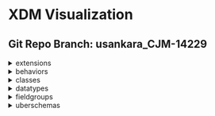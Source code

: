 # XDM Visualization
## Git Repo Branch: usankara_CJM-14229
<details>
<summary>extensions</summary>
<ul>
<details>
<summary>adobe</summary>
<ul>
<details>
<summary>b2b</summary>
<ul>
<details>
<summary>bizible</summary>
<ul>
<li><a href="http://opensource.adobe.com/xdmVisualization/prod/usankara_CJM-14229/adobe.b2b.bizible.bizible-account-details.html">bizible-account-details</a></li>
<li><a href="http://opensource.adobe.com/xdmVisualization/prod/usankara_CJM-14229/adobe.b2b.bizible.bizible-opportunity-details.html">bizible-opportunity-details</a></li>
<li><a href="http://opensource.adobe.com/xdmVisualization/prod/usankara_CJM-14229/adobe.b2b.bizible.bizible-person-details.html">bizible-person-details</a></li>
</ul>
</details>
<details>
<summary>marketo</summary>
<ul>
<li><a href="http://opensource.adobe.com/xdmVisualization/prod/usankara_CJM-14229/adobe.b2b.marketo.marketo-web-url.html">marketo-web-url</a></li>
</ul>
</details>
</ul>
</details>
<details>
<summary>experience</summary>
<ul>
<li><a href="http://opensource.adobe.com/xdmVisualization/prod/usankara_CJM-14229/adobe.experience.aam-experienceevent.html">aam-experienceevent</a></li>
<li><a href="http://opensource.adobe.com/xdmVisualization/prod/usankara_CJM-14229/adobe.experience.adcloud-experienceevent.html">adcloud-experienceevent</a></li>
<li><a href="http://opensource.adobe.com/xdmVisualization/prod/usankara_CJM-14229/adobe.experience.adcloud-profile.html">adcloud-profile</a></li>
<details>
<summary>adcloud</summary>
<ul>
<li><a href="http://opensource.adobe.com/xdmVisualization/prod/usankara_CJM-14229/adobe.experience.adcloud.adcloudsegment.html">adcloudsegment</a></li>
<li><a href="http://opensource.adobe.com/xdmVisualization/prod/usankara_CJM-14229/adobe.experience.adcloud.addeliverydetails.html">addeliverydetails</a></li>
<li><a href="http://opensource.adobe.com/xdmVisualization/prod/usankara_CJM-14229/adobe.experience.adcloud.advertisement.html">advertisement</a></li>
<li><a href="http://opensource.adobe.com/xdmVisualization/prod/usankara_CJM-14229/adobe.experience.adcloud.attributedconversionmodel.html">attributedconversionmodel</a></li>
<li><a href="http://opensource.adobe.com/xdmVisualization/prod/usankara_CJM-14229/adobe.experience.adcloud.campaign.html">campaign</a></li>
<li><a href="http://opensource.adobe.com/xdmVisualization/prod/usankara_CJM-14229/adobe.experience.adcloud.conversiondetails.html">conversiondetails</a></li>
<li><a href="http://opensource.adobe.com/xdmVisualization/prod/usankara_CJM-14229/adobe.experience.adcloud.creative.html">creative</a></li>
<li><a href="http://opensource.adobe.com/xdmVisualization/prod/usankara_CJM-14229/adobe.experience.adcloud.creative-event.html">creative-event</a></li>
<details>
<summary>dsp</summary>
<ul>
<li><a href="http://opensource.adobe.com/xdmVisualization/prod/usankara_CJM-14229/adobe.experience.adcloud.dsp.account.html">account</a></li>
<li><a href="http://opensource.adobe.com/xdmVisualization/prod/usankara_CJM-14229/adobe.experience.adcloud.dsp.advertisement.html">advertisement</a></li>
<li><a href="http://opensource.adobe.com/xdmVisualization/prod/usankara_CJM-14229/adobe.experience.adcloud.dsp.advertiser.html">advertiser</a></li>
<li><a href="http://opensource.adobe.com/xdmVisualization/prod/usankara_CJM-14229/adobe.experience.adcloud.dsp.campaign.html">campaign</a></li>
<li><a href="http://opensource.adobe.com/xdmVisualization/prod/usankara_CJM-14229/adobe.experience.adcloud.dsp.package.html">package</a></li>
<li><a href="http://opensource.adobe.com/xdmVisualization/prod/usankara_CJM-14229/adobe.experience.adcloud.dsp.placement.html">placement</a></li>
<li><a href="http://opensource.adobe.com/xdmVisualization/prod/usankara_CJM-14229/adobe.experience.adcloud.dsp.promotedvideo.html">promotedvideo</a></li>
<li><a href="http://opensource.adobe.com/xdmVisualization/prod/usankara_CJM-14229/adobe.experience.adcloud.dsp.site.html">site</a></li>
</ul>
</details>
<li><a href="http://opensource.adobe.com/xdmVisualization/prod/usankara_CJM-14229/adobe.experience.adcloud.experienceevent-all.html">experienceevent-all</a></li>
<li><a href="http://opensource.adobe.com/xdmVisualization/prod/usankara_CJM-14229/adobe.experience.adcloud.fees.html">fees</a></li>
<li><a href="http://opensource.adobe.com/xdmVisualization/prod/usankara_CJM-14229/adobe.experience.adcloud.inventory.html">inventory</a></li>
<li><a href="http://opensource.adobe.com/xdmVisualization/prod/usankara_CJM-14229/adobe.experience.adcloud.partnerdata.html">partnerdata</a></li>
<li><a href="http://opensource.adobe.com/xdmVisualization/prod/usankara_CJM-14229/adobe.experience.adcloud.productdetails.html">productdetails</a></li>
<li><a href="http://opensource.adobe.com/xdmVisualization/prod/usankara_CJM-14229/adobe.experience.adcloud.profile-all.html">profile-all</a></li>
<details>
<summary>searchads</summary>
<ul>
<li><a href="http://opensource.adobe.com/xdmVisualization/prod/usankara_CJM-14229/adobe.experience.adcloud.searchads.account.html">account</a></li>
<li><a href="http://opensource.adobe.com/xdmVisualization/prod/usankara_CJM-14229/adobe.experience.adcloud.searchads.adgroup.html">adgroup</a></li>
<li><a href="http://opensource.adobe.com/xdmVisualization/prod/usankara_CJM-14229/adobe.experience.adcloud.searchads.aggregateperformancebyad.html">aggregateperformancebyad</a></li>
<li><a href="http://opensource.adobe.com/xdmVisualization/prod/usankara_CJM-14229/adobe.experience.adcloud.searchads.aggregateperformancebyadbykeyword.html">aggregateperformancebyadbykeyword</a></li>
<li><a href="http://opensource.adobe.com/xdmVisualization/prod/usankara_CJM-14229/adobe.experience.adcloud.searchads.aggregateperformancebykeyword.html">aggregateperformancebykeyword</a></li>
<li><a href="http://opensource.adobe.com/xdmVisualization/prod/usankara_CJM-14229/adobe.experience.adcloud.searchads.campaign.html">campaign</a></li>
<li><a href="http://opensource.adobe.com/xdmVisualization/prod/usankara_CJM-14229/adobe.experience.adcloud.searchads.platform.html">platform</a></li>
<li><a href="http://opensource.adobe.com/xdmVisualization/prod/usankara_CJM-14229/adobe.experience.adcloud.searchads.portfolio.html">portfolio</a></li>
<li><a href="http://opensource.adobe.com/xdmVisualization/prod/usankara_CJM-14229/adobe.experience.adcloud.searchads.transactionproperties.html">transactionproperties</a></li>
</ul>
</details>
<details>
<summary>searchadvertising</summary>
<ul>
<li><a href="http://opensource.adobe.com/xdmVisualization/prod/usankara_CJM-14229/adobe.experience.adcloud.searchadvertising.account.html">account</a></li>
<li><a href="http://opensource.adobe.com/xdmVisualization/prod/usankara_CJM-14229/adobe.experience.adcloud.searchadvertising.adgroup.html">adgroup</a></li>
<li><a href="http://opensource.adobe.com/xdmVisualization/prod/usankara_CJM-14229/adobe.experience.adcloud.searchadvertising.aggregateperformancebyad.html">aggregateperformancebyad</a></li>
<li><a href="http://opensource.adobe.com/xdmVisualization/prod/usankara_CJM-14229/adobe.experience.adcloud.searchadvertising.aggregateperformancebyadbykeyword.html">aggregateperformancebyadbykeyword</a></li>
<li><a href="http://opensource.adobe.com/xdmVisualization/prod/usankara_CJM-14229/adobe.experience.adcloud.searchadvertising.aggregateperformancebykeyword.html">aggregateperformancebykeyword</a></li>
<li><a href="http://opensource.adobe.com/xdmVisualization/prod/usankara_CJM-14229/adobe.experience.adcloud.searchadvertising.campaign.html">campaign</a></li>
<li><a href="http://opensource.adobe.com/xdmVisualization/prod/usankara_CJM-14229/adobe.experience.adcloud.searchadvertising.portfolio.html">portfolio</a></li>
</ul>
</details>
<li><a href="http://opensource.adobe.com/xdmVisualization/prod/usankara_CJM-14229/adobe.experience.adcloud.segment.html">segment</a></li>
<li><a href="http://opensource.adobe.com/xdmVisualization/prod/usankara_CJM-14229/adobe.experience.adcloud.stitch.html">stitch</a></li>
<li><a href="http://opensource.adobe.com/xdmVisualization/prod/usankara_CJM-14229/adobe.experience.adcloud.syncedremarketingaudience.html">syncedremarketingaudience</a></li>
</ul>
</details>
<li><a href="http://opensource.adobe.com/xdmVisualization/prod/usankara_CJM-14229/adobe.experience.aep-web-sdk-experienceevent.html">aep-web-sdk-experienceevent</a></li>
<li><a href="http://opensource.adobe.com/xdmVisualization/prod/usankara_CJM-14229/adobe.experience.analytics-experienceevent.html">analytics-experienceevent</a></li>
<details>
<summary>analytics</summary>
<ul>
<li><a href="http://opensource.adobe.com/xdmVisualization/prod/usankara_CJM-14229/adobe.experience.analytics.commerce.html">commerce</a></li>
<li><a href="http://opensource.adobe.com/xdmVisualization/prod/usankara_CJM-14229/adobe.experience.analytics.evars.html">evars</a></li>
<li><a href="http://opensource.adobe.com/xdmVisualization/prod/usankara_CJM-14229/adobe.experience.analytics.events.html">events</a></li>
<li><a href="http://opensource.adobe.com/xdmVisualization/prod/usankara_CJM-14229/adobe.experience.analytics.experienceevent-all.html">experienceevent-all</a></li>
<li><a href="http://opensource.adobe.com/xdmVisualization/prod/usankara_CJM-14229/adobe.experience.analytics.keyedlist.html">keyedlist</a></li>
<li><a href="http://opensource.adobe.com/xdmVisualization/prod/usankara_CJM-14229/adobe.experience.analytics.keyvalue.html">keyvalue</a></li>
<li><a href="http://opensource.adobe.com/xdmVisualization/prod/usankara_CJM-14229/adobe.experience.analytics.listdetails.html">listdetails</a></li>
<li><a href="http://opensource.adobe.com/xdmVisualization/prod/usankara_CJM-14229/adobe.experience.analytics.productlistitem.html">productlistitem</a></li>
</ul>
</details>
<details>
<summary>audiencemanager</summary>
<ul>
<li><a href="http://opensource.adobe.com/xdmVisualization/prod/usankara_CJM-14229/adobe.experience.audiencemanager.experienceevent-all.html">experienceevent-all</a></li>
<li><a href="http://opensource.adobe.com/xdmVisualization/prod/usankara_CJM-14229/adobe.experience.audiencemanager.segmentdefinition.html">segmentdefinition</a></li>
<li><a href="http://opensource.adobe.com/xdmVisualization/prod/usankara_CJM-14229/adobe.experience.audiencemanager.segmentfolder.html">segmentfolder</a></li>
</ul>
</details>
<li><a href="http://opensource.adobe.com/xdmVisualization/prod/usankara_CJM-14229/adobe.experience.campaign-experienceevent.html">campaign-experienceevent</a></li>
<details>
<summary>campaign</summary>
<ul>
<li><a href="http://opensource.adobe.com/xdmVisualization/prod/usankara_CJM-14229/adobe.experience.campaign.address.html">address</a></li>
<li><a href="http://opensource.adobe.com/xdmVisualization/prod/usankara_CJM-14229/adobe.experience.campaign.experienceevent-all.html">experienceevent-all</a></li>
<li><a href="http://opensource.adobe.com/xdmVisualization/prod/usankara_CJM-14229/adobe.experience.campaign.experienceevent-profile-owning-entities.html">experienceevent-profile-owning-entities</a></li>
<li><a href="http://opensource.adobe.com/xdmVisualization/prod/usankara_CJM-14229/adobe.experience.campaign.experienceevent-profile-personal-details.html">experienceevent-profile-personal-details</a></li>
<li><a href="http://opensource.adobe.com/xdmVisualization/prod/usankara_CJM-14229/adobe.experience.campaign.experienceevent-profile-preferences-details.html">experienceevent-profile-preferences-details</a></li>
<li><a href="http://opensource.adobe.com/xdmVisualization/prod/usankara_CJM-14229/adobe.experience.campaign.experienceevent-profile-push-details.html">experienceevent-profile-push-details</a></li>
<li><a href="http://opensource.adobe.com/xdmVisualization/prod/usankara_CJM-14229/adobe.experience.campaign.experienceevent-profile-segmentation.html">experienceevent-profile-segmentation</a></li>
<li><a href="http://opensource.adobe.com/xdmVisualization/prod/usankara_CJM-14229/adobe.experience.campaign.experienceevent-profile-subscriptions.html">experienceevent-profile-subscriptions</a></li>
<li><a href="http://opensource.adobe.com/xdmVisualization/prod/usankara_CJM-14229/adobe.experience.campaign.experienceevent-profile-test-profile.html">experienceevent-profile-test-profile</a></li>
<li><a href="http://opensource.adobe.com/xdmVisualization/prod/usankara_CJM-14229/adobe.experience.campaign.experienceevent-profile-work-details.html">experienceevent-profile-work-details</a></li>
<li><a href="http://opensource.adobe.com/xdmVisualization/prod/usankara_CJM-14229/adobe.experience.campaign.feedbackevent.html">feedbackevent</a></li>
<li><a href="http://opensource.adobe.com/xdmVisualization/prod/usankara_CJM-14229/adobe.experience.campaign.journeyaifatigue.html">journeyaifatigue</a></li>
<li><a href="http://opensource.adobe.com/xdmVisualization/prod/usankara_CJM-14229/adobe.experience.campaign.journeyaiscores.html">journeyaiscores</a></li>
<li><a href="http://opensource.adobe.com/xdmVisualization/prod/usankara_CJM-14229/adobe.experience.campaign.mutationevent.html">mutationevent</a></li>
<li><a href="http://opensource.adobe.com/xdmVisualization/prod/usankara_CJM-14229/adobe.experience.campaign.notificationsubscription.html">notificationsubscription</a></li>
<li><a href="http://opensource.adobe.com/xdmVisualization/prod/usankara_CJM-14229/adobe.experience.campaign.notificationsubscriptiontarget.html">notificationsubscriptiontarget</a></li>
<li><a href="http://opensource.adobe.com/xdmVisualization/prod/usankara_CJM-14229/adobe.experience.campaign.notificationunsubscriptiondetails.html">notificationunsubscriptiondetails</a></li>
<li><a href="http://opensource.adobe.com/xdmVisualization/prod/usankara_CJM-14229/adobe.experience.campaign.offer-detail.html">offer-detail</a></li>
<li><a href="http://opensource.adobe.com/xdmVisualization/prod/usankara_CJM-14229/adobe.experience.campaign.offer-proposition-detail.html">offer-proposition-detail</a></li>
<li><a href="http://opensource.adobe.com/xdmVisualization/prod/usankara_CJM-14229/adobe.experience.campaign.offer-response-detail.html">offer-response-detail</a></li>
<details>
<summary>orchestration</summary>
<ul>
<li><a href="http://opensource.adobe.com/xdmVisualization/prod/usankara_CJM-14229/adobe.experience.campaign.orchestration.eventid.html">eventid</a></li>
<li><a href="http://opensource.adobe.com/xdmVisualization/prod/usankara_CJM-14229/adobe.experience.campaign.orchestration.experienceevent.html">experienceevent</a></li>
<li><a href="http://opensource.adobe.com/xdmVisualization/prod/usankara_CJM-14229/adobe.experience.campaign.orchestration.orchestrationdetails.html">orchestrationdetails</a></li>
<li><a href="http://opensource.adobe.com/xdmVisualization/prod/usankara_CJM-14229/adobe.experience.campaign.orchestration.reportingevent.html">reportingevent</a></li>
<li><a href="http://opensource.adobe.com/xdmVisualization/prod/usankara_CJM-14229/adobe.experience.campaign.orchestration.reportingeventmetrics.html">reportingeventmetrics</a></li>
<li><a href="http://opensource.adobe.com/xdmVisualization/prod/usankara_CJM-14229/adobe.experience.campaign.orchestration.reportingexternalevent.html">reportingexternalevent</a></li>
</ul>
</details>
<li><a href="http://opensource.adobe.com/xdmVisualization/prod/usankara_CJM-14229/adobe.experience.campaign.profile-all.html">profile-all</a></li>
<li><a href="http://opensource.adobe.com/xdmVisualization/prod/usankara_CJM-14229/adobe.experience.campaign.profile-snapshot.html">profile-snapshot</a></li>
</ul>
</details>
<li><a href="http://opensource.adobe.com/xdmVisualization/prod/usankara_CJM-14229/adobe.experience.consumer-experienceevent.html">consumer-experienceevent</a></li>
<details>
<summary>customerJourneyManagement</summary>
<ul>
<li><a href="http://opensource.adobe.com/xdmVisualization/prod/usankara_CJM-14229/adobe.experience.customerJourneyManagement.message-delivery-feedback.html">message-delivery-feedback</a></li>
<li><a href="http://opensource.adobe.com/xdmVisualization/prod/usankara_CJM-14229/adobe.experience.customerJourneyManagement.message-interaction.html">message-interaction</a></li>
<li><a href="http://opensource.adobe.com/xdmVisualization/prod/usankara_CJM-14229/adobe.experience.customerJourneyManagement.messageexecution.html">messageexecution</a></li>
<li><a href="http://opensource.adobe.com/xdmVisualization/prod/usankara_CJM-14229/adobe.experience.customerJourneyManagement.messageprofile.html">messageprofile</a></li>
<li><a href="http://opensource.adobe.com/xdmVisualization/prod/usankara_CJM-14229/adobe.experience.customerJourneyManagement.offers.html">offers</a></li>
<li><a href="http://opensource.adobe.com/xdmVisualization/prod/usankara_CJM-14229/adobe.experience.customerJourneyManagement.processing-flow-timeline.html">processing-flow-timeline</a></li>
</ul>
</details>
<details>
<summary>decisioning</summary>
<ul>
<li><a href="http://opensource.adobe.com/xdmVisualization/prod/usankara_CJM-14229/adobe.experience.decisioning.activity.html">activity</a></li>
<li><a href="http://opensource.adobe.com/xdmVisualization/prod/usankara_CJM-14229/adobe.experience.decisioning.activity-detail.html">activity-detail</a></li>
<li><a href="http://opensource.adobe.com/xdmVisualization/prod/usankara_CJM-14229/adobe.experience.decisioning.calendar-constraint-details.html">calendar-constraint-details</a></li>
<li><a href="http://opensource.adobe.com/xdmVisualization/prod/usankara_CJM-14229/adobe.experience.decisioning.calendar-constraints.html">calendar-constraints</a></li>
<li><a href="http://opensource.adobe.com/xdmVisualization/prod/usankara_CJM-14229/adobe.experience.decisioning.content-component-details.html">content-component-details</a></li>
<li><a href="http://opensource.adobe.com/xdmVisualization/prod/usankara_CJM-14229/adobe.experience.decisioning.content-details.html">content-details</a></li>
<li><a href="http://opensource.adobe.com/xdmVisualization/prod/usankara_CJM-14229/adobe.experience.decisioning.contents.html">contents</a></li>
<li><a href="http://opensource.adobe.com/xdmVisualization/prod/usankara_CJM-14229/adobe.experience.decisioning.criteria.html">criteria</a></li>
<li><a href="http://opensource.adobe.com/xdmVisualization/prod/usankara_CJM-14229/adobe.experience.decisioning.criterion-details.html">criterion-details</a></li>
<li><a href="http://opensource.adobe.com/xdmVisualization/prod/usankara_CJM-14229/adobe.experience.decisioning.decisionevent.html">decisionevent</a></li>
<li><a href="http://opensource.adobe.com/xdmVisualization/prod/usankara_CJM-14229/adobe.experience.decisioning.decisionevent-all.html">decisionevent-all</a></li>
<li><a href="http://opensource.adobe.com/xdmVisualization/prod/usankara_CJM-14229/adobe.experience.decisioning.experienceevent-proposition-interaction.html">experienceevent-proposition-interaction</a></li>
<li><a href="http://opensource.adobe.com/xdmVisualization/prod/usankara_CJM-14229/adobe.experience.decisioning.fallback-content-option.html">fallback-content-option</a></li>
<li><a href="http://opensource.adobe.com/xdmVisualization/prod/usankara_CJM-14229/adobe.experience.decisioning.filter.html">filter</a></li>
<li><a href="http://opensource.adobe.com/xdmVisualization/prod/usankara_CJM-14229/adobe.experience.decisioning.interaction-measurement-details.html">interaction-measurement-details</a></li>
<li><a href="http://opensource.adobe.com/xdmVisualization/prod/usankara_CJM-14229/adobe.experience.decisioning.lifecycle-status.html">lifecycle-status</a></li>
<li><a href="http://opensource.adobe.com/xdmVisualization/prod/usankara_CJM-14229/adobe.experience.decisioning.option.html">option</a></li>
<li><a href="http://opensource.adobe.com/xdmVisualization/prod/usankara_CJM-14229/adobe.experience.decisioning.option-detail.html">option-detail</a></li>
<li><a href="http://opensource.adobe.com/xdmVisualization/prod/usankara_CJM-14229/adobe.experience.decisioning.option-selection-details.html">option-selection-details</a></li>
<li><a href="http://opensource.adobe.com/xdmVisualization/prod/usankara_CJM-14229/adobe.experience.decisioning.personalized-content-option.html">personalized-content-option</a></li>
<li><a href="http://opensource.adobe.com/xdmVisualization/prod/usankara_CJM-14229/adobe.experience.decisioning.placement.html">placement</a></li>
<li><a href="http://opensource.adobe.com/xdmVisualization/prod/usankara_CJM-14229/adobe.experience.decisioning.placement-detail.html">placement-detail</a></li>
<li><a href="http://opensource.adobe.com/xdmVisualization/prod/usankara_CJM-14229/adobe.experience.decisioning.profile-constraint-details.html">profile-constraint-details</a></li>
<li><a href="http://opensource.adobe.com/xdmVisualization/prod/usankara_CJM-14229/adobe.experience.decisioning.profile-constraints.html">profile-constraints</a></li>
<li><a href="http://opensource.adobe.com/xdmVisualization/prod/usankara_CJM-14229/adobe.experience.decisioning.proposition.html">proposition</a></li>
<li><a href="http://opensource.adobe.com/xdmVisualization/prod/usankara_CJM-14229/adobe.experience.decisioning.proposition-detail.html">proposition-detail</a></li>
<li><a href="http://opensource.adobe.com/xdmVisualization/prod/usankara_CJM-14229/adobe.experience.decisioning.proposition-details.html">proposition-details</a></li>
<li><a href="http://opensource.adobe.com/xdmVisualization/prod/usankara_CJM-14229/adobe.experience.decisioning.proposition-interaction-detail.html">proposition-interaction-detail</a></li>
<li><a href="http://opensource.adobe.com/xdmVisualization/prod/usankara_CJM-14229/adobe.experience.decisioning.proposition-metric-profile.html">proposition-metric-profile</a></li>
<li><a href="http://opensource.adobe.com/xdmVisualization/prod/usankara_CJM-14229/adobe.experience.decisioning.proposition-metric-total.html">proposition-metric-total</a></li>
<li><a href="http://opensource.adobe.com/xdmVisualization/prod/usankara_CJM-14229/adobe.experience.decisioning.ranking.html">ranking</a></li>
<li><a href="http://opensource.adobe.com/xdmVisualization/prod/usankara_CJM-14229/adobe.experience.decisioning.ranking-details.html">ranking-details</a></li>
<li><a href="http://opensource.adobe.com/xdmVisualization/prod/usankara_CJM-14229/adobe.experience.decisioning.scope-details.html">scope-details</a></li>
<li><a href="http://opensource.adobe.com/xdmVisualization/prod/usankara_CJM-14229/adobe.experience.decisioning.strategy-details.html">strategy-details</a></li>
<li><a href="http://opensource.adobe.com/xdmVisualization/prod/usankara_CJM-14229/adobe.experience.decisioning.tag.html">tag</a></li>
<li><a href="http://opensource.adobe.com/xdmVisualization/prod/usankara_CJM-14229/adobe.experience.decisioning.tags.html">tags</a></li>
</ul>
</details>
<li><a href="http://opensource.adobe.com/xdmVisualization/prod/usankara_CJM-14229/adobe.experience.edge-autofilled-environment-details.html">edge-autofilled-environment-details</a></li>
<li><a href="http://opensource.adobe.com/xdmVisualization/prod/usankara_CJM-14229/adobe.experience.experienceevent-edgeregion.html">experienceevent-edgeregion</a></li>
<li><a href="http://opensource.adobe.com/xdmVisualization/prod/usankara_CJM-14229/adobe.experience.implementations.html">implementations</a></li>
<li><a href="http://opensource.adobe.com/xdmVisualization/prod/usankara_CJM-14229/adobe.experience.implementations-ext.html">implementations-ext</a></li>
<details>
<summary>intelligentServices</summary>
<ul>
<li><a href="http://opensource.adobe.com/xdmVisualization/prod/usankara_CJM-14229/adobe.experience.intelligentServices.b2b-person-ml-extension.html">b2b-person-ml-extension</a></li>
<li><a href="http://opensource.adobe.com/xdmVisualization/prod/usankara_CJM-14229/adobe.experience.intelligentServices.profile-journeyai-engagementscores.html">profile-journeyai-engagementscores</a></li>
<li><a href="http://opensource.adobe.com/xdmVisualization/prod/usankara_CJM-14229/adobe.experience.intelligentServices.profile-journeyai-sendtimeoptimization.html">profile-journeyai-sendtimeoptimization</a></li>
</ul>
</details>
<details>
<summary>journeyOrchestration</summary>
<ul>
<details>
<summary>stepEvents</summary>
<ul>
<li><a href="http://opensource.adobe.com/xdmVisualization/prod/usankara_CJM-14229/adobe.experience.journeyOrchestration.stepEvents.journeyClass.html">journeyClass</a></li>
<li><a href="http://opensource.adobe.com/xdmVisualization/prod/usankara_CJM-14229/adobe.experience.journeyOrchestration.stepEvents.journeyStepEventActionExecutionFieldsMixin.html">journeyStepEventActionExecutionFieldsMixin</a></li>
<li><a href="http://opensource.adobe.com/xdmVisualization/prod/usankara_CJM-14229/adobe.experience.journeyOrchestration.stepEvents.journeyStepEventClass.html">journeyStepEventClass</a></li>
<li><a href="http://opensource.adobe.com/xdmVisualization/prod/usankara_CJM-14229/adobe.experience.journeyOrchestration.stepEvents.journeyStepEventCommonFieldsMixin.html">journeyStepEventCommonFieldsMixin</a></li>
<li><a href="http://opensource.adobe.com/xdmVisualization/prod/usankara_CJM-14229/adobe.experience.journeyOrchestration.stepEvents.journeyStepEventDataFetchFieldsMixin.html">journeyStepEventDataFetchFieldsMixin</a></li>
<li><a href="http://opensource.adobe.com/xdmVisualization/prod/usankara_CJM-14229/adobe.experience.journeyOrchestration.stepEvents.journeyStepEventIdentityFieldsMixin.html">journeyStepEventIdentityFieldsMixin</a></li>
<li><a href="http://opensource.adobe.com/xdmVisualization/prod/usankara_CJM-14229/adobe.experience.journeyOrchestration.stepEvents.journeyStepEventJourneyFieldsMixin.html">journeyStepEventJourneyFieldsMixin</a></li>
</ul>
</details>
</ul>
</details>
<li><a href="http://opensource.adobe.com/xdmVisualization/prod/usankara_CJM-14229/adobe.experience.mobile-lifecycle-details-test.html">mobile-lifecycle-details-test</a></li>
<details>
<summary>offer-management</summary>
<ul>
<li><a href="http://opensource.adobe.com/xdmVisualization/prod/usankara_CJM-14229/adobe.experience.offer-management.offer-activity-detail.html">offer-activity-detail</a></li>
<li><a href="http://opensource.adobe.com/xdmVisualization/prod/usankara_CJM-14229/adobe.experience.offer-management.offer-detail.html">offer-detail</a></li>
<li><a href="http://opensource.adobe.com/xdmVisualization/prod/usankara_CJM-14229/adobe.experience.offer-management.proposition-response-detail.html">proposition-response-detail</a></li>
</ul>
</details>
<li><a href="http://opensource.adobe.com/xdmVisualization/prod/usankara_CJM-14229/adobe.experience.profile-edgeregion.html">profile-edgeregion</a></li>
<details>
<summary>profile</summary>
<ul>
<li><a href="http://opensource.adobe.com/xdmVisualization/prod/usankara_CJM-14229/adobe.experience.profile.experienceevent-shared.html">experienceevent-shared</a></li>
<li><a href="http://opensource.adobe.com/xdmVisualization/prod/usankara_CJM-14229/adobe.experience.profile.profile-all.html">profile-all</a></li>
</ul>
</details>
<li><a href="http://opensource.adobe.com/xdmVisualization/prod/usankara_CJM-14229/adobe.experience.target-experienceevent.html">target-experienceevent</a></li>
<details>
<summary>target</summary>
<ul>
<details>
<summary>activity</summary>
<ul>
<details>
<summary>activityevent</summary>
<ul>
<li><a href="http://opensource.adobe.com/xdmVisualization/prod/usankara_CJM-14229/adobe.experience.target.activity.activityevent.context.html">context</a></li>
<li><a href="http://opensource.adobe.com/xdmVisualization/prod/usankara_CJM-14229/adobe.experience.target.activity.activityevent.optionevent.html">optionevent</a></li>
<li><a href="http://opensource.adobe.com/xdmVisualization/prod/usankara_CJM-14229/adobe.experience.target.activity.activityevent.segmentevent.html">segmentevent</a></li>
</ul>
</details>
<li><a href="http://opensource.adobe.com/xdmVisualization/prod/usankara_CJM-14229/adobe.experience.target.activity.preview.html">preview</a></li>
</ul>
</details>
<li><a href="http://opensource.adobe.com/xdmVisualization/prod/usankara_CJM-14229/adobe.experience.target.experienceevent-all.html">experienceevent-all</a></li>
<li><a href="http://opensource.adobe.com/xdmVisualization/prod/usankara_CJM-14229/adobe.experience.target.experienceevent-shared.html">experienceevent-shared</a></li>
</ul>
</details>
</ul>
</details>
</ul>
</details>
<details>
<summary>airship</summary>
<ul>
<li><a href="http://opensource.adobe.com/xdmVisualization/prod/usankara_CJM-14229/airship.airship-event.html">airship-event</a></li>
</ul>
</details>
<details>
<summary>facebook</summary>
<ul>
<li><a href="http://opensource.adobe.com/xdmVisualization/prod/usankara_CJM-14229/facebook.facebook-conversion-event.html">facebook-conversion-event</a></li>
</ul>
</details>
</ul>
</details>
<details>
<summary>behaviors</summary>
<ul>
<li><a href="http://opensource.adobe.com/xdmVisualization/prod/usankara_CJM-14229/behaviors.record.html">record</a></li>
<li><a href="http://opensource.adobe.com/xdmVisualization/prod/usankara_CJM-14229/behaviors.time-series.html">time-series</a></li>
</ul>
</details>
<details>
<summary>classes</summary>
<ul>
<li><a href="http://opensource.adobe.com/xdmVisualization/prod/usankara_CJM-14229/classes.aircraft.html">aircraft</a></li>
<details>
<summary>b2b</summary>
<ul>
<li><a href="http://opensource.adobe.com/xdmVisualization/prod/usankara_CJM-14229/classes.b2b.account.html">account</a></li>
<li><a href="http://opensource.adobe.com/xdmVisualization/prod/usankara_CJM-14229/classes.b2b.account-person.html">account-person</a></li>
<li><a href="http://opensource.adobe.com/xdmVisualization/prod/usankara_CJM-14229/classes.b2b.marketing-list.html">marketing-list</a></li>
<li><a href="http://opensource.adobe.com/xdmVisualization/prod/usankara_CJM-14229/classes.b2b.marketing-list-member.html">marketing-list-member</a></li>
<li><a href="http://opensource.adobe.com/xdmVisualization/prod/usankara_CJM-14229/classes.b2b.opportunity.html">opportunity</a></li>
<li><a href="http://opensource.adobe.com/xdmVisualization/prod/usankara_CJM-14229/classes.b2b.opportunity-contact-role.html">opportunity-contact-role</a></li>
<li><a href="http://opensource.adobe.com/xdmVisualization/prod/usankara_CJM-14229/classes.b2b.opportunity-person.html">opportunity-person</a></li>
</ul>
</details>
<li><a href="http://opensource.adobe.com/xdmVisualization/prod/usankara_CJM-14229/classes.campaign.html">campaign</a></li>
<li><a href="http://opensource.adobe.com/xdmVisualization/prod/usankara_CJM-14229/classes.campaign-member.html">campaign-member</a></li>
<li><a href="http://opensource.adobe.com/xdmVisualization/prod/usankara_CJM-14229/classes.experienceevent.html">experienceevent</a></li>
<details>
<summary>fsi</summary>
<ul>
<li><a href="http://opensource.adobe.com/xdmVisualization/prod/usankara_CJM-14229/classes.fsi.atm.html">atm</a></li>
<li><a href="http://opensource.adobe.com/xdmVisualization/prod/usankara_CJM-14229/classes.fsi.branch.html">branch</a></li>
<li><a href="http://opensource.adobe.com/xdmVisualization/prod/usankara_CJM-14229/classes.fsi.policy.html">policy</a></li>
</ul>
</details>
<li><a href="http://opensource.adobe.com/xdmVisualization/prod/usankara_CJM-14229/classes.graphs.html">graphs</a></li>
<li><a href="http://opensource.adobe.com/xdmVisualization/prod/usankara_CJM-14229/classes.loan.html">loan</a></li>
<li><a href="http://opensource.adobe.com/xdmVisualization/prod/usankara_CJM-14229/classes.lodging-product.html">lodging-product</a></li>
<li><a href="http://opensource.adobe.com/xdmVisualization/prod/usankara_CJM-14229/classes.product.html">product</a></li>
<li><a href="http://opensource.adobe.com/xdmVisualization/prod/usankara_CJM-14229/classes.profile.html">profile</a></li>
<li><a href="http://opensource.adobe.com/xdmVisualization/prod/usankara_CJM-14229/classes.promotion.html">promotion</a></li>
<li><a href="http://opensource.adobe.com/xdmVisualization/prod/usankara_CJM-14229/classes.restaurant.html">restaurant</a></li>
<li><a href="http://opensource.adobe.com/xdmVisualization/prod/usankara_CJM-14229/classes.segmentdefinition.html">segmentdefinition</a></li>
<li><a href="http://opensource.adobe.com/xdmVisualization/prod/usankara_CJM-14229/classes.vehicle-product.html">vehicle-product</a></li>
</ul>
</details>
<details>
<summary>datatypes</summary>
<ul>
<li><a href="http://opensource.adobe.com/xdmVisualization/prod/usankara_CJM-14229/datatypes.application.html">application</a></li>
<details>
<summary>auditing</summary>
<ul>
<li><a href="http://opensource.adobe.com/xdmVisualization/prod/usankara_CJM-14229/datatypes.auditing.auditable.html">auditable</a></li>
<li><a href="http://opensource.adobe.com/xdmVisualization/prod/usankara_CJM-14229/datatypes.auditing.external-source-system-audit.html">external-source-system-audit</a></li>
</ul>
</details>
<details>
<summary>b2b</summary>
<ul>
<li><a href="http://opensource.adobe.com/xdmVisualization/prod/usankara_CJM-14229/datatypes.b2b.account-organization.html">account-organization</a></li>
<li><a href="http://opensource.adobe.com/xdmVisualization/prod/usankara_CJM-14229/datatypes.b2b.b2b-source.html">b2b-source</a></li>
<li><a href="http://opensource.adobe.com/xdmVisualization/prod/usankara_CJM-14229/datatypes.b2b.organization.html">organization</a></li>
<li><a href="http://opensource.adobe.com/xdmVisualization/prod/usankara_CJM-14229/datatypes.b2b.orgunit.html">orgunit</a></li>
</ul>
</details>
<li><a href="http://opensource.adobe.com/xdmVisualization/prod/usankara_CJM-14229/datatypes.browserdetails.html">browserdetails</a></li>
<details>
<summary>channels</summary>
<ul>
<li><a href="http://opensource.adobe.com/xdmVisualization/prod/usankara_CJM-14229/datatypes.channels.application.html">application</a></li>
<li><a href="http://opensource.adobe.com/xdmVisualization/prod/usankara_CJM-14229/datatypes.channels.channel.html">channel</a></li>
<li><a href="http://opensource.adobe.com/xdmVisualization/prod/usankara_CJM-14229/datatypes.channels.phone.html">phone</a></li>
</ul>
</details>
<details>
<summary>consent</summary>
<ul>
<li><a href="http://opensource.adobe.com/xdmVisualization/prod/usankara_CJM-14229/datatypes.consent.consent-field.html">consent-field</a></li>
<li><a href="http://opensource.adobe.com/xdmVisualization/prod/usankara_CJM-14229/datatypes.consent.consent-preferences.html">consent-preferences</a></li>
<li><a href="http://opensource.adobe.com/xdmVisualization/prod/usankara_CJM-14229/datatypes.consent.consentstring.html">consentstring</a></li>
<li><a href="http://opensource.adobe.com/xdmVisualization/prod/usankara_CJM-14229/datatypes.consent.marketing-field-basic.html">marketing-field-basic</a></li>
<li><a href="http://opensource.adobe.com/xdmVisualization/prod/usankara_CJM-14229/datatypes.consent.marketing-field-subscription.html">marketing-field-subscription</a></li>
<li><a href="http://opensource.adobe.com/xdmVisualization/prod/usankara_CJM-14229/datatypes.consent.personalization-field.html">personalization-field</a></li>
</ul>
</details>
<li><a href="http://opensource.adobe.com/xdmVisualization/prod/usankara_CJM-14229/datatypes.currency.html">currency</a></li>
<details>
<summary>data</summary>
<ul>
<li><a href="http://opensource.adobe.com/xdmVisualization/prod/usankara_CJM-14229/datatypes.data.cart-abandons.html">cart-abandons</a></li>
<li><a href="http://opensource.adobe.com/xdmVisualization/prod/usankara_CJM-14229/datatypes.data.datasource.html">datasource</a></li>
<li><a href="http://opensource.adobe.com/xdmVisualization/prod/usankara_CJM-14229/datatypes.data.measure.html">measure</a></li>
<li><a href="http://opensource.adobe.com/xdmVisualization/prod/usankara_CJM-14229/datatypes.data.metricdefinition.html">metricdefinition</a></li>
<li><a href="http://opensource.adobe.com/xdmVisualization/prod/usankara_CJM-14229/datatypes.data.opens.html">opens</a></li>
<li><a href="http://opensource.adobe.com/xdmVisualization/prod/usankara_CJM-14229/datatypes.data.order.html">order</a></li>
<li><a href="http://opensource.adobe.com/xdmVisualization/prod/usankara_CJM-14229/datatypes.data.pageviews.html">pageviews</a></li>
<li><a href="http://opensource.adobe.com/xdmVisualization/prod/usankara_CJM-14229/datatypes.data.paymentitem.html">paymentitem</a></li>
<li><a href="http://opensource.adobe.com/xdmVisualization/prod/usankara_CJM-14229/datatypes.data.record-timeseries-events.html">record-timeseries-events</a></li>
</ul>
</details>
<details>
<summary>demographic</summary>
<ul>
<li><a href="http://opensource.adobe.com/xdmVisualization/prod/usankara_CJM-14229/datatypes.demographic.address.html">address</a></li>
<li><a href="http://opensource.adobe.com/xdmVisualization/prod/usankara_CJM-14229/datatypes.demographic.emailaddress.html">emailaddress</a></li>
<li><a href="http://opensource.adobe.com/xdmVisualization/prod/usankara_CJM-14229/datatypes.demographic.geo.html">geo</a></li>
<li><a href="http://opensource.adobe.com/xdmVisualization/prod/usankara_CJM-14229/datatypes.demographic.geounit.html">geounit</a></li>
<li><a href="http://opensource.adobe.com/xdmVisualization/prod/usankara_CJM-14229/datatypes.demographic.phonenumber.html">phonenumber</a></li>
<li><a href="http://opensource.adobe.com/xdmVisualization/prod/usankara_CJM-14229/datatypes.demographic.place.html">place</a></li>
</ul>
</details>
<details>
<summary>deprecated</summary>
<ul>
<li><a href="http://opensource.adobe.com/xdmVisualization/prod/usankara_CJM-14229/datatypes.deprecated.bounces.html">bounces</a></li>
<li><a href="http://opensource.adobe.com/xdmVisualization/prod/usankara_CJM-14229/datatypes.deprecated.checkouts.html">checkouts</a></li>
<li><a href="http://opensource.adobe.com/xdmVisualization/prod/usankara_CJM-14229/datatypes.deprecated.impressions.html">impressions</a></li>
<li><a href="http://opensource.adobe.com/xdmVisualization/prod/usankara_CJM-14229/datatypes.deprecated.linkclicks.html">linkclicks</a></li>
<li><a href="http://opensource.adobe.com/xdmVisualization/prod/usankara_CJM-14229/datatypes.deprecated.mirror-pages.html">mirror-pages</a></li>
<li><a href="http://opensource.adobe.com/xdmVisualization/prod/usankara_CJM-14229/datatypes.deprecated.non-deliverables.html">non-deliverables</a></li>
<li><a href="http://opensource.adobe.com/xdmVisualization/prod/usankara_CJM-14229/datatypes.deprecated.not-sent.html">not-sent</a></li>
<li><a href="http://opensource.adobe.com/xdmVisualization/prod/usankara_CJM-14229/datatypes.deprecated.poi-entries.html">poi-entries</a></li>
<li><a href="http://opensource.adobe.com/xdmVisualization/prod/usankara_CJM-14229/datatypes.deprecated.poi-exits.html">poi-exits</a></li>
<li><a href="http://opensource.adobe.com/xdmVisualization/prod/usankara_CJM-14229/datatypes.deprecated.product-list-adds.html">product-list-adds</a></li>
<li><a href="http://opensource.adobe.com/xdmVisualization/prod/usankara_CJM-14229/datatypes.deprecated.product-list-opens.html">product-list-opens</a></li>
<li><a href="http://opensource.adobe.com/xdmVisualization/prod/usankara_CJM-14229/datatypes.deprecated.product-list-removals.html">product-list-removals</a></li>
<li><a href="http://opensource.adobe.com/xdmVisualization/prod/usankara_CJM-14229/datatypes.deprecated.product-list-reopens.html">product-list-reopens</a></li>
<li><a href="http://opensource.adobe.com/xdmVisualization/prod/usankara_CJM-14229/datatypes.deprecated.product-list-views.html">product-list-views</a></li>
<li><a href="http://opensource.adobe.com/xdmVisualization/prod/usankara_CJM-14229/datatypes.deprecated.product-views.html">product-views</a></li>
<li><a href="http://opensource.adobe.com/xdmVisualization/prod/usankara_CJM-14229/datatypes.deprecated.purchases.html">purchases</a></li>
<li><a href="http://opensource.adobe.com/xdmVisualization/prod/usankara_CJM-14229/datatypes.deprecated.save-for-laters.html">save-for-laters</a></li>
<li><a href="http://opensource.adobe.com/xdmVisualization/prod/usankara_CJM-14229/datatypes.deprecated.sends.html">sends</a></li>
<li><a href="http://opensource.adobe.com/xdmVisualization/prod/usankara_CJM-14229/datatypes.deprecated.unsubscriptions.html">unsubscriptions</a></li>
<li><a href="http://opensource.adobe.com/xdmVisualization/prod/usankara_CJM-14229/datatypes.deprecated.user-complaints.html">user-complaints</a></li>
</ul>
</details>
<li><a href="http://opensource.adobe.com/xdmVisualization/prod/usankara_CJM-14229/datatypes.device.html">device</a></li>
<li><a href="http://opensource.adobe.com/xdmVisualization/prod/usankara_CJM-14229/datatypes.enduserids.html">enduserids</a></li>
<li><a href="http://opensource.adobe.com/xdmVisualization/prod/usankara_CJM-14229/datatypes.environment.html">environment</a></li>
<details>
<summary>external</summary>
<ul>
<details>
<summary>id3</summary>
<ul>
<li><a href="http://opensource.adobe.com/xdmVisualization/prod/usankara_CJM-14229/datatypes.external.id3.audio.html">audio</a></li>
</ul>
</details>
<details>
<summary>iptc</summary>
<ul>
<li><a href="http://opensource.adobe.com/xdmVisualization/prod/usankara_CJM-14229/datatypes.external.iptc.creator.html">creator</a></li>
<li><a href="http://opensource.adobe.com/xdmVisualization/prod/usankara_CJM-14229/datatypes.external.iptc.episode.html">episode</a></li>
<li><a href="http://opensource.adobe.com/xdmVisualization/prod/usankara_CJM-14229/datatypes.external.iptc.rating.html">rating</a></li>
<li><a href="http://opensource.adobe.com/xdmVisualization/prod/usankara_CJM-14229/datatypes.external.iptc.season.html">season</a></li>
<li><a href="http://opensource.adobe.com/xdmVisualization/prod/usankara_CJM-14229/datatypes.external.iptc.series.html">series</a></li>
</ul>
</details>
<details>
<summary>schema</summary>
<ul>
<li><a href="http://opensource.adobe.com/xdmVisualization/prod/usankara_CJM-14229/datatypes.external.schema.geocircle.html">geocircle</a></li>
<li><a href="http://opensource.adobe.com/xdmVisualization/prod/usankara_CJM-14229/datatypes.external.schema.geocoordinates.html">geocoordinates</a></li>
<li><a href="http://opensource.adobe.com/xdmVisualization/prod/usankara_CJM-14229/datatypes.external.schema.geoshape.html">geoshape</a></li>
</ul>
</details>
</ul>
</details>
<li><a href="http://opensource.adobe.com/xdmVisualization/prod/usankara_CJM-14229/datatypes.identity.html">identity</a></li>
<li><a href="http://opensource.adobe.com/xdmVisualization/prod/usankara_CJM-14229/datatypes.identityitem.html">identityitem</a></li>
<details>
<summary>industry-verticals</summary>
<ul>
<li><a href="http://opensource.adobe.com/xdmVisualization/prod/usankara_CJM-14229/datatypes.industry-verticals.claim.html">claim</a></li>
<li><a href="http://opensource.adobe.com/xdmVisualization/prod/usankara_CJM-14229/datatypes.industry-verticals.comparisons.html">comparisons</a></li>
<li><a href="http://opensource.adobe.com/xdmVisualization/prod/usankara_CJM-14229/datatypes.industry-verticals.file-transfer.html">file-transfer</a></li>
<li><a href="http://opensource.adobe.com/xdmVisualization/prod/usankara_CJM-14229/datatypes.industry-verticals.financial-account.html">financial-account</a></li>
<li><a href="http://opensource.adobe.com/xdmVisualization/prod/usankara_CJM-14229/datatypes.industry-verticals.form-applications.html">form-applications</a></li>
<li><a href="http://opensource.adobe.com/xdmVisualization/prod/usankara_CJM-14229/datatypes.industry-verticals.implementationdetails.html">implementationdetails</a></li>
<li><a href="http://opensource.adobe.com/xdmVisualization/prod/usankara_CJM-14229/datatypes.industry-verticals.impressions.html">impressions</a></li>
<li><a href="http://opensource.adobe.com/xdmVisualization/prod/usankara_CJM-14229/datatypes.industry-verticals.internal-site-search.html">internal-site-search</a></li>
<li><a href="http://opensource.adobe.com/xdmVisualization/prod/usankara_CJM-14229/datatypes.industry-verticals.selfservice.html">selfservice</a></li>
<li><a href="http://opensource.adobe.com/xdmVisualization/prod/usankara_CJM-14229/datatypes.industry-verticals.subscription.html">subscription</a></li>
<li><a href="http://opensource.adobe.com/xdmVisualization/prod/usankara_CJM-14229/datatypes.industry-verticals.telecom-subscription.html">telecom-subscription</a></li>
<li><a href="http://opensource.adobe.com/xdmVisualization/prod/usankara_CJM-14229/datatypes.industry-verticals.tool-usage.html">tool-usage</a></li>
<li><a href="http://opensource.adobe.com/xdmVisualization/prod/usankara_CJM-14229/datatypes.industry-verticals.transaction.html">transaction</a></li>
</ul>
</details>
<details>
<summary>marketing</summary>
<ul>
<li><a href="http://opensource.adobe.com/xdmVisualization/prod/usankara_CJM-14229/datatypes.marketing.advertising.html">advertising</a></li>
<li><a href="http://opensource.adobe.com/xdmVisualization/prod/usankara_CJM-14229/datatypes.marketing.advertising-break.html">advertising-break</a></li>
<li><a href="http://opensource.adobe.com/xdmVisualization/prod/usankara_CJM-14229/datatypes.marketing.commerce.html">commerce</a></li>
<li><a href="http://opensource.adobe.com/xdmVisualization/prod/usankara_CJM-14229/datatypes.marketing.direct-marketing.html">direct-marketing</a></li>
<li><a href="http://opensource.adobe.com/xdmVisualization/prod/usankara_CJM-14229/datatypes.marketing.directmarketing-address.html">directmarketing-address</a></li>
<li><a href="http://opensource.adobe.com/xdmVisualization/prod/usankara_CJM-14229/datatypes.marketing.directmarketing-emailaddress.html">directmarketing-emailaddress</a></li>
<li><a href="http://opensource.adobe.com/xdmVisualization/prod/usankara_CJM-14229/datatypes.marketing.directmarketing-phonenumber.html">directmarketing-phonenumber</a></li>
<li><a href="http://opensource.adobe.com/xdmVisualization/prod/usankara_CJM-14229/datatypes.marketing.marketing.html">marketing</a></li>
</ul>
</details>
<li><a href="http://opensource.adobe.com/xdmVisualization/prod/usankara_CJM-14229/datatypes.media.html">media</a></li>
<li><a href="http://opensource.adobe.com/xdmVisualization/prod/usankara_CJM-14229/datatypes.namespace.html">namespace</a></li>
<li><a href="http://opensource.adobe.com/xdmVisualization/prod/usankara_CJM-14229/datatypes.optinout-additional-details.html">optinout-additional-details</a></li>
<details>
<summary>person</summary>
<ul>
<li><a href="http://opensource.adobe.com/xdmVisualization/prod/usankara_CJM-14229/datatypes.person.person.html">person</a></li>
<li><a href="http://opensource.adobe.com/xdmVisualization/prod/usankara_CJM-14229/datatypes.person.person-name.html">person-name</a></li>
</ul>
</details>
<li><a href="http://opensource.adobe.com/xdmVisualization/prod/usankara_CJM-14229/datatypes.placecontext.html">placecontext</a></li>
<li><a href="http://opensource.adobe.com/xdmVisualization/prod/usankara_CJM-14229/datatypes.poi-detail.html">poi-detail</a></li>
<li><a href="http://opensource.adobe.com/xdmVisualization/prod/usankara_CJM-14229/datatypes.product.html">product</a></li>
<li><a href="http://opensource.adobe.com/xdmVisualization/prod/usankara_CJM-14229/datatypes.productlistitem.html">productlistitem</a></li>
<li><a href="http://opensource.adobe.com/xdmVisualization/prod/usankara_CJM-14229/datatypes.profilestitch.html">profilestitch</a></li>
<li><a href="http://opensource.adobe.com/xdmVisualization/prod/usankara_CJM-14229/datatypes.profilestitchidentity.html">profilestitchidentity</a></li>
<li><a href="http://opensource.adobe.com/xdmVisualization/prod/usankara_CJM-14229/datatypes.pushnotificationtoken.html">pushnotificationtoken</a></li>
<li><a href="http://opensource.adobe.com/xdmVisualization/prod/usankara_CJM-14229/datatypes.search.html">search</a></li>
<li><a href="http://opensource.adobe.com/xdmVisualization/prod/usankara_CJM-14229/datatypes.segmentidentity.html">segmentidentity</a></li>
<li><a href="http://opensource.adobe.com/xdmVisualization/prod/usankara_CJM-14229/datatypes.segmentmembership.html">segmentmembership</a></li>
<li><a href="http://opensource.adobe.com/xdmVisualization/prod/usankara_CJM-14229/datatypes.segmentmembershipitem.html">segmentmembershipitem</a></li>
<li><a href="http://opensource.adobe.com/xdmVisualization/prod/usankara_CJM-14229/datatypes.webinfo.html">webinfo</a></li>
</ul>
</details>
<details>
<summary>fieldgroups</summary>
<ul>
<details>
<summary>account</summary>
<ul>
<li><a href="http://opensource.adobe.com/xdmVisualization/prod/usankara_CJM-14229/fieldgroups.account.account-details.html">account-details</a></li>
<li><a href="http://opensource.adobe.com/xdmVisualization/prod/usankara_CJM-14229/fieldgroups.account.related-accounts.html">related-accounts</a></li>
</ul>
</details>
<details>
<summary>campaign-member</summary>
<ul>
<li><a href="http://opensource.adobe.com/xdmVisualization/prod/usankara_CJM-14229/fieldgroups.campaign-member.campaign-member-details.html">campaign-member-details</a></li>
</ul>
</details>
<details>
<summary>campaign</summary>
<ul>
<li><a href="http://opensource.adobe.com/xdmVisualization/prod/usankara_CJM-14229/fieldgroups.campaign.campaign-details.html">campaign-details</a></li>
</ul>
</details>
<details>
<summary>experience-event</summary>
<ul>
<details>
<summary>events</summary>
<ul>
<li><a href="http://opensource.adobe.com/xdmVisualization/prod/usankara_CJM-14229/fieldgroups.experience-event.events.add-to-list.html">add-to-list</a></li>
<li><a href="http://opensource.adobe.com/xdmVisualization/prod/usankara_CJM-14229/fieldgroups.experience-event.events.add-to-opportunity.html">add-to-opportunity</a></li>
<li><a href="http://opensource.adobe.com/xdmVisualization/prod/usankara_CJM-14229/fieldgroups.experience-event.events.convert-lead.html">convert-lead</a></li>
<li><a href="http://opensource.adobe.com/xdmVisualization/prod/usankara_CJM-14229/fieldgroups.experience-event.events.emailbounced.html">emailbounced</a></li>
<li><a href="http://opensource.adobe.com/xdmVisualization/prod/usankara_CJM-14229/fieldgroups.experience-event.events.emailbouncedsoft.html">emailbouncedsoft</a></li>
<li><a href="http://opensource.adobe.com/xdmVisualization/prod/usankara_CJM-14229/fieldgroups.experience-event.events.emailclicked.html">emailclicked</a></li>
<li><a href="http://opensource.adobe.com/xdmVisualization/prod/usankara_CJM-14229/fieldgroups.experience-event.events.emaildelivered.html">emaildelivered</a></li>
<li><a href="http://opensource.adobe.com/xdmVisualization/prod/usankara_CJM-14229/fieldgroups.experience-event.events.emailopened.html">emailopened</a></li>
<li><a href="http://opensource.adobe.com/xdmVisualization/prod/usankara_CJM-14229/fieldgroups.experience-event.events.emailunsubscribed.html">emailunsubscribed</a></li>
<li><a href="http://opensource.adobe.com/xdmVisualization/prod/usankara_CJM-14229/fieldgroups.experience-event.events.formfilledout.html">formfilledout</a></li>
<li><a href="http://opensource.adobe.com/xdmVisualization/prod/usankara_CJM-14229/fieldgroups.experience-event.events.interesting-moment.html">interesting-moment</a></li>
<li><a href="http://opensource.adobe.com/xdmVisualization/prod/usankara_CJM-14229/fieldgroups.experience-event.events.linkclicks.html">linkclicks</a></li>
<li><a href="http://opensource.adobe.com/xdmVisualization/prod/usankara_CJM-14229/fieldgroups.experience-event.events.new-lead.html">new-lead</a></li>
<li><a href="http://opensource.adobe.com/xdmVisualization/prod/usankara_CJM-14229/fieldgroups.experience-event.events.opportunityupdated.html">opportunityupdated</a></li>
<li><a href="http://opensource.adobe.com/xdmVisualization/prod/usankara_CJM-14229/fieldgroups.experience-event.events.remove-from-list.html">remove-from-list</a></li>
<li><a href="http://opensource.adobe.com/xdmVisualization/prod/usankara_CJM-14229/fieldgroups.experience-event.events.remove-from-opportunity.html">remove-from-opportunity</a></li>
<li><a href="http://opensource.adobe.com/xdmVisualization/prod/usankara_CJM-14229/fieldgroups.experience-event.events.scorechanged.html">scorechanged</a></li>
<li><a href="http://opensource.adobe.com/xdmVisualization/prod/usankara_CJM-14229/fieldgroups.experience-event.events.statusincampaignprogressionchanged.html">statusincampaignprogressionchanged</a></li>
<li><a href="http://opensource.adobe.com/xdmVisualization/prod/usankara_CJM-14229/fieldgroups.experience-event.events.visit-webpage.html">visit-webpage</a></li>
</ul>
</details>
<li><a href="http://opensource.adobe.com/xdmVisualization/prod/usankara_CJM-14229/fieldgroups.experience-event.experienceevent-advertising.html">experienceevent-advertising</a></li>
<li><a href="http://opensource.adobe.com/xdmVisualization/prod/usankara_CJM-14229/fieldgroups.experience-event.experienceevent-application.html">experienceevent-application</a></li>
<li><a href="http://opensource.adobe.com/xdmVisualization/prod/usankara_CJM-14229/fieldgroups.experience-event.experienceevent-card-actions.html">experienceevent-card-actions</a></li>
<li><a href="http://opensource.adobe.com/xdmVisualization/prod/usankara_CJM-14229/fieldgroups.experience-event.experienceevent-channel.html">experienceevent-channel</a></li>
<li><a href="http://opensource.adobe.com/xdmVisualization/prod/usankara_CJM-14229/fieldgroups.experience-event.experienceevent-commerce.html">experienceevent-commerce</a></li>
<li><a href="http://opensource.adobe.com/xdmVisualization/prod/usankara_CJM-14229/fieldgroups.experience-event.experienceevent-consumer.html">experienceevent-consumer</a></li>
<li><a href="http://opensource.adobe.com/xdmVisualization/prod/usankara_CJM-14229/fieldgroups.experience-event.experienceevent-directmarketing.html">experienceevent-directmarketing</a></li>
<li><a href="http://opensource.adobe.com/xdmVisualization/prod/usankara_CJM-14229/fieldgroups.experience-event.experienceevent-enduserids.html">experienceevent-enduserids</a></li>
<li><a href="http://opensource.adobe.com/xdmVisualization/prod/usankara_CJM-14229/fieldgroups.experience-event.experienceevent-environment-details.html">experienceevent-environment-details</a></li>
<li><a href="http://opensource.adobe.com/xdmVisualization/prod/usankara_CJM-14229/fieldgroups.experience-event.experienceevent-file-download-details.html">experienceevent-file-download-details</a></li>
<li><a href="http://opensource.adobe.com/xdmVisualization/prod/usankara_CJM-14229/fieldgroups.experience-event.experienceevent-file-upload-details.html">experienceevent-file-upload-details</a></li>
<li><a href="http://opensource.adobe.com/xdmVisualization/prod/usankara_CJM-14229/fieldgroups.experience-event.experienceevent-implementation-details.html">experienceevent-implementation-details</a></li>
<li><a href="http://opensource.adobe.com/xdmVisualization/prod/usankara_CJM-14229/fieldgroups.experience-event.experienceevent-inappmessage-tracking.html">experienceevent-inappmessage-tracking</a></li>
<li><a href="http://opensource.adobe.com/xdmVisualization/prod/usankara_CJM-14229/fieldgroups.experience-event.experienceevent-knowledge-base-details.html">experienceevent-knowledge-base-details</a></li>
<li><a href="http://opensource.adobe.com/xdmVisualization/prod/usankara_CJM-14229/fieldgroups.experience-event.experienceevent-marketing.html">experienceevent-marketing</a></li>
<li><a href="http://opensource.adobe.com/xdmVisualization/prod/usankara_CJM-14229/fieldgroups.experience-event.experienceevent-media.html">experienceevent-media</a></li>
<li><a href="http://opensource.adobe.com/xdmVisualization/prod/usankara_CJM-14229/fieldgroups.experience-event.experienceevent-offer-impression-details.html">experienceevent-offer-impression-details</a></li>
<li><a href="http://opensource.adobe.com/xdmVisualization/prod/usankara_CJM-14229/fieldgroups.experience-event.experienceevent-privacy.html">experienceevent-privacy</a></li>
<li><a href="http://opensource.adobe.com/xdmVisualization/prod/usankara_CJM-14229/fieldgroups.experience-event.experienceevent-profile-stitch.html">experienceevent-profile-stitch</a></li>
<li><a href="http://opensource.adobe.com/xdmVisualization/prod/usankara_CJM-14229/fieldgroups.experience-event.experienceevent-pushtracking.html">experienceevent-pushtracking</a></li>
<li><a href="http://opensource.adobe.com/xdmVisualization/prod/usankara_CJM-14229/fieldgroups.experience-event.experienceevent-quote-request-details.html">experienceevent-quote-request-details</a></li>
<li><a href="http://opensource.adobe.com/xdmVisualization/prod/usankara_CJM-14229/fieldgroups.experience-event.experienceevent-search.html">experienceevent-search</a></li>
<li><a href="http://opensource.adobe.com/xdmVisualization/prod/usankara_CJM-14229/fieldgroups.experience-event.experienceevent-segmentmembership.html">experienceevent-segmentmembership</a></li>
<li><a href="http://opensource.adobe.com/xdmVisualization/prod/usankara_CJM-14229/fieldgroups.experience-event.experienceevent-service-payment-details.html">experienceevent-service-payment-details</a></li>
<li><a href="http://opensource.adobe.com/xdmVisualization/prod/usankara_CJM-14229/fieldgroups.experience-event.experienceevent-social-network-usage-details.html">experienceevent-social-network-usage-details</a></li>
<li><a href="http://opensource.adobe.com/xdmVisualization/prod/usankara_CJM-14229/fieldgroups.experience-event.experienceevent-support-site-search.html">experienceevent-support-site-search</a></li>
<li><a href="http://opensource.adobe.com/xdmVisualization/prod/usankara_CJM-14229/fieldgroups.experience-event.experienceevent-survey-response-details.html">experienceevent-survey-response-details</a></li>
<li><a href="http://opensource.adobe.com/xdmVisualization/prod/usankara_CJM-14229/fieldgroups.experience-event.experienceevent-technical-details.html">experienceevent-technical-details</a></li>
<li><a href="http://opensource.adobe.com/xdmVisualization/prod/usankara_CJM-14229/fieldgroups.experience-event.experienceevent-user-login-details.html">experienceevent-user-login-details</a></li>
<li><a href="http://opensource.adobe.com/xdmVisualization/prod/usankara_CJM-14229/fieldgroups.experience-event.experienceevent-web.html">experienceevent-web</a></li>
<details>
<summary>industry-verticals</summary>
<ul>
<li><a href="http://opensource.adobe.com/xdmVisualization/prod/usankara_CJM-14229/fieldgroups.experience-event.industry-verticals.experienceevent-alert-impressions.html">experienceevent-alert-impressions</a></li>
<li><a href="http://opensource.adobe.com/xdmVisualization/prod/usankara_CJM-14229/fieldgroups.experience-event.industry-verticals.experienceevent-balance-transfers.html">experienceevent-balance-transfers</a></li>
<li><a href="http://opensource.adobe.com/xdmVisualization/prod/usankara_CJM-14229/fieldgroups.experience-event.industry-verticals.experienceevent-bill-pay-details.html">experienceevent-bill-pay-details</a></li>
<li><a href="http://opensource.adobe.com/xdmVisualization/prod/usankara_CJM-14229/fieldgroups.experience-event.industry-verticals.experienceevent-card-application-details.html">experienceevent-card-application-details</a></li>
<li><a href="http://opensource.adobe.com/xdmVisualization/prod/usankara_CJM-14229/fieldgroups.experience-event.industry-verticals.experienceevent-claim-details.html">experienceevent-claim-details</a></li>
<li><a href="http://opensource.adobe.com/xdmVisualization/prod/usankara_CJM-14229/fieldgroups.experience-event.industry-verticals.experienceevent-contact-request-details.html">experienceevent-contact-request-details</a></li>
<li><a href="http://opensource.adobe.com/xdmVisualization/prod/usankara_CJM-14229/fieldgroups.experience-event.industry-verticals.experienceevent-credit-limit-increase-details.html">experienceevent-credit-limit-increase-details</a></li>
<li><a href="http://opensource.adobe.com/xdmVisualization/prod/usankara_CJM-14229/fieldgroups.experience-event.industry-verticals.experienceevent-deposit-details.html">experienceevent-deposit-details</a></li>
<li><a href="http://opensource.adobe.com/xdmVisualization/prod/usankara_CJM-14229/fieldgroups.experience-event.industry-verticals.experienceevent-device-trade-in-details.html">experienceevent-device-trade-in-details</a></li>
<li><a href="http://opensource.adobe.com/xdmVisualization/prod/usankara_CJM-14229/fieldgroups.experience-event.industry-verticals.experienceevent-dining-reservation.html">experienceevent-dining-reservation</a></li>
<li><a href="http://opensource.adobe.com/xdmVisualization/prod/usankara_CJM-14229/fieldgroups.experience-event.industry-verticals.experienceevent-flight-reservation.html">experienceevent-flight-reservation</a></li>
<li><a href="http://opensource.adobe.com/xdmVisualization/prod/usankara_CJM-14229/fieldgroups.experience-event.industry-verticals.experienceevent-insurance-claim-process.html">experienceevent-insurance-claim-process</a></li>
<li><a href="http://opensource.adobe.com/xdmVisualization/prod/usankara_CJM-14229/fieldgroups.experience-event.industry-verticals.experienceevent-loan-application-details.html">experienceevent-loan-application-details</a></li>
<li><a href="http://opensource.adobe.com/xdmVisualization/prod/usankara_CJM-14229/fieldgroups.experience-event.industry-verticals.experienceevent-lodging-reservation.html">experienceevent-lodging-reservation</a></li>
<li><a href="http://opensource.adobe.com/xdmVisualization/prod/usankara_CJM-14229/fieldgroups.experience-event.industry-verticals.experienceevent-prescription-details.html">experienceevent-prescription-details</a></li>
<li><a href="http://opensource.adobe.com/xdmVisualization/prod/usankara_CJM-14229/fieldgroups.experience-event.industry-verticals.experienceevent-reservation-details.html">experienceevent-reservation-details</a></li>
<li><a href="http://opensource.adobe.com/xdmVisualization/prod/usankara_CJM-14229/fieldgroups.experience-event.industry-verticals.experienceevent-reservation-search.html">experienceevent-reservation-search</a></li>
<li><a href="http://opensource.adobe.com/xdmVisualization/prod/usankara_CJM-14229/fieldgroups.experience-event.industry-verticals.experienceevent-upgrade-details.html">experienceevent-upgrade-details</a></li>
<li><a href="http://opensource.adobe.com/xdmVisualization/prod/usankara_CJM-14229/fieldgroups.experience-event.industry-verticals.experienceevent-upsell-details.html">experienceevent-upsell-details</a></li>
<li><a href="http://opensource.adobe.com/xdmVisualization/prod/usankara_CJM-14229/fieldgroups.experience-event.industry-verticals.experienceevent-vehicle-reservation.html">experienceevent-vehicle-reservation</a></li>
<li><a href="http://opensource.adobe.com/xdmVisualization/prod/usankara_CJM-14229/fieldgroups.experience-event.industry-verticals.experienceevent-warranty-claim-process.html">experienceevent-warranty-claim-process</a></li>
</ul>
</details>
</ul>
</details>
<details>
<summary>graphs</summary>
<ul>
<li><a href="http://opensource.adobe.com/xdmVisualization/prod/usankara_CJM-14229/fieldgroups.graphs.graph.html">graph</a></li>
<li><a href="http://opensource.adobe.com/xdmVisualization/prod/usankara_CJM-14229/fieldgroups.graphs.graph-edge.html">graph-edge</a></li>
<li><a href="http://opensource.adobe.com/xdmVisualization/prod/usankara_CJM-14229/fieldgroups.graphs.graph-node.html">graph-node</a></li>
</ul>
</details>
<details>
<summary>opportunity-contact-role</summary>
<ul>
<li><a href="http://opensource.adobe.com/xdmVisualization/prod/usankara_CJM-14229/fieldgroups.opportunity-contact-role.opportunity-contact-role-details.html">opportunity-contact-role-details</a></li>
</ul>
</details>
<details>
<summary>opportunity</summary>
<ul>
<li><a href="http://opensource.adobe.com/xdmVisualization/prod/usankara_CJM-14229/fieldgroups.opportunity.opportunity-details.html">opportunity-details</a></li>
</ul>
</details>
<details>
<summary>product</summary>
<ul>
<li><a href="http://opensource.adobe.com/xdmVisualization/prod/usankara_CJM-14229/fieldgroups.product.product-catalog.html">product-catalog</a></li>
<li><a href="http://opensource.adobe.com/xdmVisualization/prod/usankara_CJM-14229/fieldgroups.product.product-catalog-category.html">product-catalog-category</a></li>
<li><a href="http://opensource.adobe.com/xdmVisualization/prod/usankara_CJM-14229/fieldgroups.product.product-category.html">product-category</a></li>
<li><a href="http://opensource.adobe.com/xdmVisualization/prod/usankara_CJM-14229/fieldgroups.product.product-identifiers.html">product-identifiers</a></li>
<li><a href="http://opensource.adobe.com/xdmVisualization/prod/usankara_CJM-14229/fieldgroups.product.product-measurement.html">product-measurement</a></li>
</ul>
</details>
<details>
<summary>profile</summary>
<ul>
<li><a href="http://opensource.adobe.com/xdmVisualization/prod/usankara_CJM-14229/fieldgroups.profile.b2b-person-components.html">b2b-person-components</a></li>
<li><a href="http://opensource.adobe.com/xdmVisualization/prod/usankara_CJM-14229/fieldgroups.profile.b2b-person-details.html">b2b-person-details</a></li>
<li><a href="http://opensource.adobe.com/xdmVisualization/prod/usankara_CJM-14229/fieldgroups.profile.profile-consents.html">profile-consents</a></li>
<li><a href="http://opensource.adobe.com/xdmVisualization/prod/usankara_CJM-14229/fieldgroups.profile.profile-directmarketing.html">profile-directmarketing</a></li>
<li><a href="http://opensource.adobe.com/xdmVisualization/prod/usankara_CJM-14229/fieldgroups.profile.profile-loyalty-details.html">profile-loyalty-details</a></li>
<li><a href="http://opensource.adobe.com/xdmVisualization/prod/usankara_CJM-14229/fieldgroups.profile.profile-other-work-details.html">profile-other-work-details</a></li>
<li><a href="http://opensource.adobe.com/xdmVisualization/prod/usankara_CJM-14229/fieldgroups.profile.profile-owning-entities.html">profile-owning-entities</a></li>
<li><a href="http://opensource.adobe.com/xdmVisualization/prod/usankara_CJM-14229/fieldgroups.profile.profile-person-details.html">profile-person-details</a></li>
<li><a href="http://opensource.adobe.com/xdmVisualization/prod/usankara_CJM-14229/fieldgroups.profile.profile-person-details-v2.html">profile-person-details-v2</a></li>
<li><a href="http://opensource.adobe.com/xdmVisualization/prod/usankara_CJM-14229/fieldgroups.profile.profile-personal-details.html">profile-personal-details</a></li>
<li><a href="http://opensource.adobe.com/xdmVisualization/prod/usankara_CJM-14229/fieldgroups.profile.profile-personal-finance-details.html">profile-personal-finance-details</a></li>
<li><a href="http://opensource.adobe.com/xdmVisualization/prod/usankara_CJM-14229/fieldgroups.profile.profile-personal-tax-profile-details.html">profile-personal-tax-profile-details</a></li>
<li><a href="http://opensource.adobe.com/xdmVisualization/prod/usankara_CJM-14229/fieldgroups.profile.profile-phones.html">profile-phones</a></li>
<li><a href="http://opensource.adobe.com/xdmVisualization/prod/usankara_CJM-14229/fieldgroups.profile.profile-preferences-details.html">profile-preferences-details</a></li>
<li><a href="http://opensource.adobe.com/xdmVisualization/prod/usankara_CJM-14229/fieldgroups.profile.profile-privacy.html">profile-privacy</a></li>
<li><a href="http://opensource.adobe.com/xdmVisualization/prod/usankara_CJM-14229/fieldgroups.profile.profile-push-notification-details.html">profile-push-notification-details</a></li>
<li><a href="http://opensource.adobe.com/xdmVisualization/prod/usankara_CJM-14229/fieldgroups.profile.profile-segmentation.html">profile-segmentation</a></li>
<li><a href="http://opensource.adobe.com/xdmVisualization/prod/usankara_CJM-14229/fieldgroups.profile.profile-subscriptions.html">profile-subscriptions</a></li>
<li><a href="http://opensource.adobe.com/xdmVisualization/prod/usankara_CJM-14229/fieldgroups.profile.profile-telecom-subscription.html">profile-telecom-subscription</a></li>
<li><a href="http://opensource.adobe.com/xdmVisualization/prod/usankara_CJM-14229/fieldgroups.profile.profile-test-profile.html">profile-test-profile</a></li>
<li><a href="http://opensource.adobe.com/xdmVisualization/prod/usankara_CJM-14229/fieldgroups.profile.profile-travel-preferences.html">profile-travel-preferences</a></li>
<li><a href="http://opensource.adobe.com/xdmVisualization/prod/usankara_CJM-14229/fieldgroups.profile.profile-user-account-details.html">profile-user-account-details</a></li>
<li><a href="http://opensource.adobe.com/xdmVisualization/prod/usankara_CJM-14229/fieldgroups.profile.profile-work-details.html">profile-work-details</a></li>
</ul>
</details>
<details>
<summary>segment-definition</summary>
<ul>
<li><a href="http://opensource.adobe.com/xdmVisualization/prod/usankara_CJM-14229/fieldgroups.segment-definition.segmentdefinition-expression.html">segmentdefinition-expression</a></li>
</ul>
</details>
<details>
<summary>shared</summary>
<ul>
<li><a href="http://opensource.adobe.com/xdmVisualization/prod/usankara_CJM-14229/fieldgroups.shared.external-source-system-audit-details.html">external-source-system-audit-details</a></li>
<li><a href="http://opensource.adobe.com/xdmVisualization/prod/usankara_CJM-14229/fieldgroups.shared.identitymap.html">identitymap</a></li>
<li><a href="http://opensource.adobe.com/xdmVisualization/prod/usankara_CJM-14229/fieldgroups.shared.person-identifier.html">person-identifier</a></li>
</ul>
</details>
</ul>
</details>
<details>
<summary>uberschemas</summary>
<ul>
<li><a href="http://opensource.adobe.com/xdmVisualization/prod/usankara_CJM-14229/uberschemas.account-generated.html">account-generated</a></li>
<li><a href="http://opensource.adobe.com/xdmVisualization/prod/usankara_CJM-14229/uberschemas.account-person-generated.html">account-person-generated</a></li>
<details>
<summary>automotive</summary>
<ul>
<li><a href="http://opensource.adobe.com/xdmVisualization/prod/usankara_CJM-14229/uberschemas.automotive.experienceevent-generated-automotive.html">experienceevent-generated-automotive</a></li>
<li><a href="http://opensource.adobe.com/xdmVisualization/prod/usankara_CJM-14229/uberschemas.automotive.profile-generated-automotive.html">profile-generated-automotive</a></li>
</ul>
</details>
<li><a href="http://opensource.adobe.com/xdmVisualization/prod/usankara_CJM-14229/uberschemas.campaign-generated.html">campaign-generated</a></li>
<li><a href="http://opensource.adobe.com/xdmVisualization/prod/usankara_CJM-14229/uberschemas.campaign-member-generated.html">campaign-member-generated</a></li>
<details>
<summary>education</summary>
<ul>
<li><a href="http://opensource.adobe.com/xdmVisualization/prod/usankara_CJM-14229/uberschemas.education.experienceevent-generated-education.html">experienceevent-generated-education</a></li>
<li><a href="http://opensource.adobe.com/xdmVisualization/prod/usankara_CJM-14229/uberschemas.education.profile-generated-education.html">profile-generated-education</a></li>
</ul>
</details>
<li><a href="http://opensource.adobe.com/xdmVisualization/prod/usankara_CJM-14229/uberschemas.experienceevent-generated.html">experienceevent-generated</a></li>
<details>
<summary>financial_services</summary>
<ul>
<li><a href="http://opensource.adobe.com/xdmVisualization/prod/usankara_CJM-14229/uberschemas.financial_services.experienceevent-generated-financial_services.html">experienceevent-generated-financial_services</a></li>
<li><a href="http://opensource.adobe.com/xdmVisualization/prod/usankara_CJM-14229/uberschemas.financial_services.profile-generated-financial_services.html">profile-generated-financial_services</a></li>
</ul>
</details>
<li><a href="http://opensource.adobe.com/xdmVisualization/prod/usankara_CJM-14229/uberschemas.graphs-generated.html">graphs-generated</a></li>
<details>
<summary>health_and_life_sciences</summary>
<ul>
<li><a href="http://opensource.adobe.com/xdmVisualization/prod/usankara_CJM-14229/uberschemas.health_and_life_sciences.experienceevent-generated-health_and_life_sciences.html">experienceevent-generated-health_and_life_sciences</a></li>
<li><a href="http://opensource.adobe.com/xdmVisualization/prod/usankara_CJM-14229/uberschemas.health_and_life_sciences.profile-generated-health_and_life_sciences.html">profile-generated-health_and_life_sciences</a></li>
</ul>
</details>
<details>
<summary>high_tech</summary>
<ul>
<li><a href="http://opensource.adobe.com/xdmVisualization/prod/usankara_CJM-14229/uberschemas.high_tech.experienceevent-generated-high_tech.html">experienceevent-generated-high_tech</a></li>
<li><a href="http://opensource.adobe.com/xdmVisualization/prod/usankara_CJM-14229/uberschemas.high_tech.profile-generated-high_tech.html">profile-generated-high_tech</a></li>
</ul>
</details>
<details>
<summary>manufacturing</summary>
<ul>
<li><a href="http://opensource.adobe.com/xdmVisualization/prod/usankara_CJM-14229/uberschemas.manufacturing.experienceevent-generated-manufacturing.html">experienceevent-generated-manufacturing</a></li>
<li><a href="http://opensource.adobe.com/xdmVisualization/prod/usankara_CJM-14229/uberschemas.manufacturing.profile-generated-manufacturing.html">profile-generated-manufacturing</a></li>
</ul>
</details>
<li><a href="http://opensource.adobe.com/xdmVisualization/prod/usankara_CJM-14229/uberschemas.marketing-list-generated.html">marketing-list-generated</a></li>
<li><a href="http://opensource.adobe.com/xdmVisualization/prod/usankara_CJM-14229/uberschemas.marketing-list-member-generated.html">marketing-list-member-generated</a></li>
<details>
<summary>media_and_entertainment</summary>
<ul>
<li><a href="http://opensource.adobe.com/xdmVisualization/prod/usankara_CJM-14229/uberschemas.media_and_entertainment.experienceevent-generated-media_and_entertainment.html">experienceevent-generated-media_and_entertainment</a></li>
<li><a href="http://opensource.adobe.com/xdmVisualization/prod/usankara_CJM-14229/uberschemas.media_and_entertainment.profile-generated-media_and_entertainment.html">profile-generated-media_and_entertainment</a></li>
</ul>
</details>
<li><a href="http://opensource.adobe.com/xdmVisualization/prod/usankara_CJM-14229/uberschemas.opportunity-contact-role-generated.html">opportunity-contact-role-generated</a></li>
<li><a href="http://opensource.adobe.com/xdmVisualization/prod/usankara_CJM-14229/uberschemas.opportunity-generated.html">opportunity-generated</a></li>
<li><a href="http://opensource.adobe.com/xdmVisualization/prod/usankara_CJM-14229/uberschemas.opportunity-person-generated.html">opportunity-person-generated</a></li>
<li><a href="http://opensource.adobe.com/xdmVisualization/prod/usankara_CJM-14229/uberschemas.product-generated.html">product-generated</a></li>
<li><a href="http://opensource.adobe.com/xdmVisualization/prod/usankara_CJM-14229/uberschemas.profile-generated.html">profile-generated</a></li>
<details>
<summary>public_sector</summary>
<ul>
<li><a href="http://opensource.adobe.com/xdmVisualization/prod/usankara_CJM-14229/uberschemas.public_sector.experienceevent-generated-public_sector.html">experienceevent-generated-public_sector</a></li>
<li><a href="http://opensource.adobe.com/xdmVisualization/prod/usankara_CJM-14229/uberschemas.public_sector.profile-generated-public_sector.html">profile-generated-public_sector</a></li>
</ul>
</details>
<details>
<summary>retail</summary>
<ul>
<li><a href="http://opensource.adobe.com/xdmVisualization/prod/usankara_CJM-14229/uberschemas.retail.experienceevent-generated-retail.html">experienceevent-generated-retail</a></li>
<li><a href="http://opensource.adobe.com/xdmVisualization/prod/usankara_CJM-14229/uberschemas.retail.profile-generated-retail.html">profile-generated-retail</a></li>
</ul>
</details>
<li><a href="http://opensource.adobe.com/xdmVisualization/prod/usankara_CJM-14229/uberschemas.segmentdefinition-generated.html">segmentdefinition-generated</a></li>
<details>
<summary>telecom</summary>
<ul>
<li><a href="http://opensource.adobe.com/xdmVisualization/prod/usankara_CJM-14229/uberschemas.telecom.experienceevent-generated-telecom.html">experienceevent-generated-telecom</a></li>
<li><a href="http://opensource.adobe.com/xdmVisualization/prod/usankara_CJM-14229/uberschemas.telecom.profile-generated-telecom.html">profile-generated-telecom</a></li>
</ul>
</details>
<details>
<summary>travel_and_hospitality</summary>
<ul>
<li><a href="http://opensource.adobe.com/xdmVisualization/prod/usankara_CJM-14229/uberschemas.travel_and_hospitality.experienceevent-generated-travel_and_hospitality.html">experienceevent-generated-travel_and_hospitality</a></li>
<li><a href="http://opensource.adobe.com/xdmVisualization/prod/usankara_CJM-14229/uberschemas.travel_and_hospitality.profile-generated-travel_and_hospitality.html">profile-generated-travel_and_hospitality</a></li>
</ul>
</details>
</ul>
</details>
